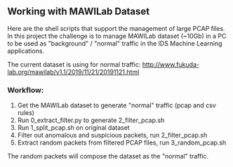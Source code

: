 ## Working with MAWILab Dataset

Here are the shell scripts that support the management of large PCAP files. 
In this project the challenge is to manage MAWILab dataset (~10Gb) in a PC to be used as "background" / "normal" traffic in the IDS Machine Learning applications.

The current dataset is using for normal traffic: http://www.fukuda-lab.org/mawilab/v1.1/2019/11/21/20191121.html

### Workflow:

1. Get the MAWILab dataset to generate "normal" traffic (pcap and csv rules)
2. Run 0\_extract\_filter.py to generate 2\_filter\_pcap.sh
2. Run 1\_split\_pcap.sh on original dataset
3. Filter out anomalous and suspicious packets, run 2\_filter\_pcap.sh
4. Extract random packets from filtered PCAP files, run 3\_random\_pcap.sh

The random packets will compose the dataset as the "normal" traffic.
